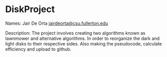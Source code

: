 # DiskProject
Names: Jair De Orta jairdeorta@csu.fullerton.edu

Description: The project involves creating two algorithms known as lawnmower and alternative algorithms. In order to reorganize the dark and light disks to their respective sides. Also making the pseudocode, calculate efficiency and upload to github.
